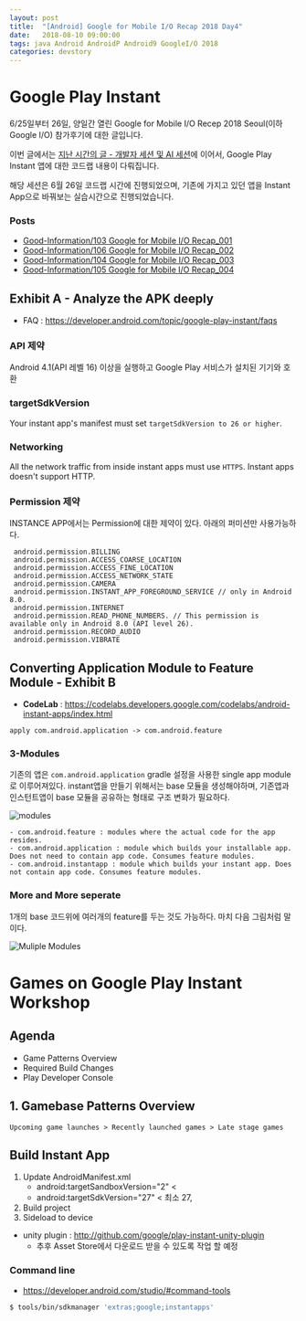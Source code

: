 ```yaml
---
layout: post
title:  "[Android] Google for Mobile I/O Recap 2018 Day4"
date:   2018-08-10 09:00:00
tags: java Android AndroidP Android9 GoogleI/O 2018
categories: devstory
---
```


# Google Play Instant

6/25일부터 26일, 양일간 열린 Google for Mobile I/O Recep 2018 Seoul(이하 Google I/O) 참가후기에 대한 글입니다.

이번 글에서는 [지난 시간의 글 - 개발자 세션 및 AI 세션](https://nhnent.dooray.com/project/posts/2281128951586660690)에 이어서, Google Play Instant 앱에 대한 코드랩 내용이 다뤄집니다.

해당 세션은 6월 26일 코드랩 시간에 진행되었으며, 기존에 가지고 있던 앱을 Instant App으로 바꿔보는 실습시간으로 진행되었습니다.

### Posts
- [Good-Information/103 Google for Mobile I/O Recap_001](dooray://1387695619080878080/tasks/2261715514282102815 "closed")
- [Good-Information/106 Google for Mobile I/O Recap_002](dooray://1387695619080878080/tasks/2261715727556268900 "closed")
- [Good-Information/104 Google for Mobile I/O Recap_003](dooray://1387695619080878080/tasks/2281128951586660690 "closed")
- [Good-Information/105 Google for Mobile I/O Recap_004](dooray://1387695619080878080/tasks/2261715871455186377 "closed")


## Exhibit A - Analyze the APK deeply

- FAQ : https://developer.android.com/topic/google-play-instant/faqs


### API 제약
Android 4.1(API 레벨 16) 이상을 실행하고 Google Play 서비스가 설치된 기기와 호환


### targetSdkVersion
Your instant app's manifest must set `targetSdkVersion to 26 or higher`.


### Networking
All the network traffic from inside instant apps must use `HTTPS`. Instant apps doesn't support HTTP.

### Permission 제약
INSTANCE APP에서는 Permission에 대한 제약이 있다.
아래의 퍼미션만 사용가능하다.

```
 android.permission.BILLING
 android.permission.ACCESS_COARSE_LOCATION
 android.permission.ACCESS_FINE_LOCATION
 android.permission.ACCESS_NETWORK_STATE
 android.permission.CAMERA
 android.permission.INSTANT_APP_FOREGROUND_SERVICE // only in Android 8.0.
 android.permission.INTERNET
 android.permission.READ_PHONE_NUMBERS. // This permission is available only in Android 8.0 (API level 26).
 android.permission.RECORD_AUDIO
 android.permission.VIBRATE
```





## Converting Application Module to Feature Module - Exhibit B

- **CodeLab** : https://codelabs.developers.google.com/codelabs/android-instant-apps/index.html


```
apply com.android.application -> com.android.feature
```

### 3-Modules
기존의 앱은 `com.android.application` gradle 설정을 사용한 single app module로 이루어져있다.
instant앱을 만들기 위해서는 base 모듈을 생성해야하며, 기존앱과 인스턴트앱이 base 모듈을 공유하는 형태로 구조 변화가 필요하다.

![modules](https://codelabs.developers.google.com/codelabs/android-instant-apps/img/732de5f26beedbff.png)

```
- com.android.feature : modules where the actual code for the app resides.
- com.android.application : module which builds your installable app. Does not need to contain app code. Consumes feature modules.
- com.android.instantapp : module which builds your instant app. Does not contain app code. Consumes feature modules.
```


### More and More seperate
1개의 base 코드위에 여러개의 feature를 두는 것도 가능하다. 마치 다음 그림처럼 말이다.

![Muliple Modules](https://codelabs.developers.google.com/codelabs/android-multi-feature-instant-app/img/fe90bb64322ffae0.png)



# Games on Google Play Instant Workshop

## Agenda
- Game Patterns Overview
- Required Build Changes
- Play Developer Console


## 1. Gamebase Patterns Overview
```
Upcoming game launches > Recently launched games > Late stage games
```



## Build Instant App
1. Update AndroidManifest.xml
    - android:targetSandboxVersion="2"       < <manifest />
    - android:targetSdkVersion="27"          < 최소 27, <uses-sdk />
2. Build project
3. Sideload to device


- unity plugin : http://github.com/google/play-instant-unity-plugin
    - 추후 Asset Store에서 다운로드 받을 수 있도록 작업 할 예정



### Command line
- https://developer.android.com/studio/#command-tools

```sh
$ tools/bin/sdkmanager 'extras;google;instantapps'
```